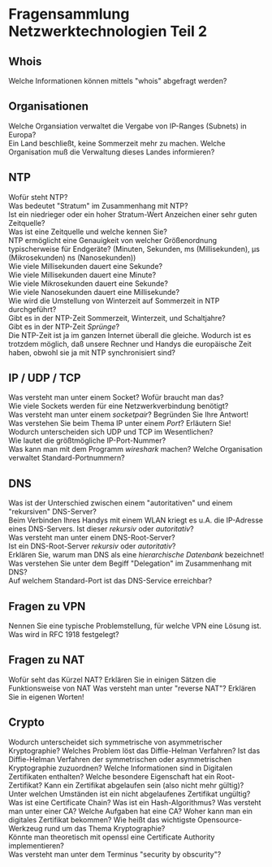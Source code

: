 # Fragensammlung Netzwerktechnologien Teil 2

## Whois

Welche Informationen können mittels "whois" abgefragt werden?

## Organisationen

Welche Organsiation verwaltet die Vergabe von IP-Ranges (Subnets) in Europa?  
Ein Land beschließt, keine Sommerzeit mehr zu machen. Welche Organisation muß die Verwaltung dieses Landes informieren?

## NTP

Wofür steht NTP?  
Was bedeutet "Stratum" im Zusammenhang mit NTP?  
Ist ein niedrieger oder ein hoher Stratum-Wert Anzeichen einer sehr guten Zeitquelle?  
Was ist eine Zeitquelle und welche kennen Sie?  
NTP ermöglicht eine Genauigkeit von welcher Größenordnung typischerweise für Endgeräte? (Minuten, Sekunden, ms (Millisekunden), µs (Mikrosekunden) ns (Nanosekunden))  
Wie viele Millisekunden dauert eine Sekunde?  
Wie viele Millisekunden dauert eine Minute?  
Wie viele Mikrosekunden dauert eine Sekunde?  
Wie viele Nanosekunden dauert eine Millisekunde?  
Wie wird die Umstellung von Winterzeit auf Sommerzeit in NTP durchgeführt?  
Gibt es in der NTP-Zeit Sommerzeit, Winterzeit, und Schaltjahre?  
Gibt es in der NTP-Zeit *Sprünge*?  
Die NTP-Zeit ist ja im ganzen Internet überall die gleiche. Wodurch ist es trotzdem möglich, daß unsere Rechner und Handys die europäische Zeit haben, obwohl sie ja mit NTP synchronisiert sind?  

## IP / UDP / TCP

Was versteht man unter einem Socket? Wofür braucht man das?  
Wie viele Sockets werden für eine Netzwerkverbindung benötigt?  
Was versteht man unter einem *socketpair*? Begründen Sie Ihre Antwort!
Was verstehen Sie beim Thema IP unter einem *Port*? Erläutern Sie!  
Wodurch unterscheiden sich UDP und TCP im Wesentlichen?  
Wie lautet die größtmögliche IP-Port-Nummer?  
Was kann man mit dem Programm *wireshark* machen?
Welche Organisation verwaltet Standard-Portnummern?  

## DNS

Was ist der Unterschied zwischen einem "autoritativen" und einem "rekursiven" DNS-Server?  
Beim Verbinden Ihres Handys mit einem WLAN kriegt es u.A. die IP-Adresse eines DNS-Servers. Ist dieser *rekursiv* oder *autoritativ*?  
Was versteht man unter einem DNS-Root-Server?  
Ist ein DNS-Root-Server *rekursiv* oder *autoritativ*?  
Erklären Sie, warum man DNS als eine *hierarchische Datenbank* bezeichnet!  
Was verstehen Sie unter dem Begiff "Delegation" im Zusammenhang mit DNS?  
Auf welchem Standard-Port ist das DNS-Service erreichbar?  

## Fragen zu VPN

Nennen Sie eine typische Problemstellung, für welche VPN eine Lösung ist.
Was wird in RFC 1918 festgelegt?

## Fragen zu NAT

Wofür seht das Kürzel NAT?
Erklären Sie in einigen Sätzen die Funktionsweise von NAT
Was versteht man unter "reverse NAT"? Erklären Sie in eigenen Worten!

## Crypto

Wodurch unterscheidet sich symmetrische von asymmetrischer Kryptographie?
Welches Problem löst das Diffie-Helman Verfahren?
Ist das Diffie-Helman Verfahren der symmetrischen oder asymmetrischen Kryptographie zuzuordnen?
Welche Informationen sind in Digitalen Zertifikaten enthalten?
Welche besondere Eigenschaft hat ein Root-Zertifikat?
Kann ein Zertifikat abgelaufen sein (also nicht mehr gültig)?
Unter welchen Umständen ist ein nicht abgelaufenes Zertifikat ungültig?
Was ist eine Certificate Chain?
Was ist ein Hash-Algorithmus?
Was versteht man unter einer CA?
Welche Aufgaben hat eine CA?
Woher kann man ein digitales Zertifikat bekommen?
Wie heißt das wichtigste Opensource-Werkzeug rund um das Thema Kryptographie?  
Könnte man theoretisch mit openssl eine Certificate Authority implementieren?  
Was versteht man unter dem Terminus "security by obscurity"?  

